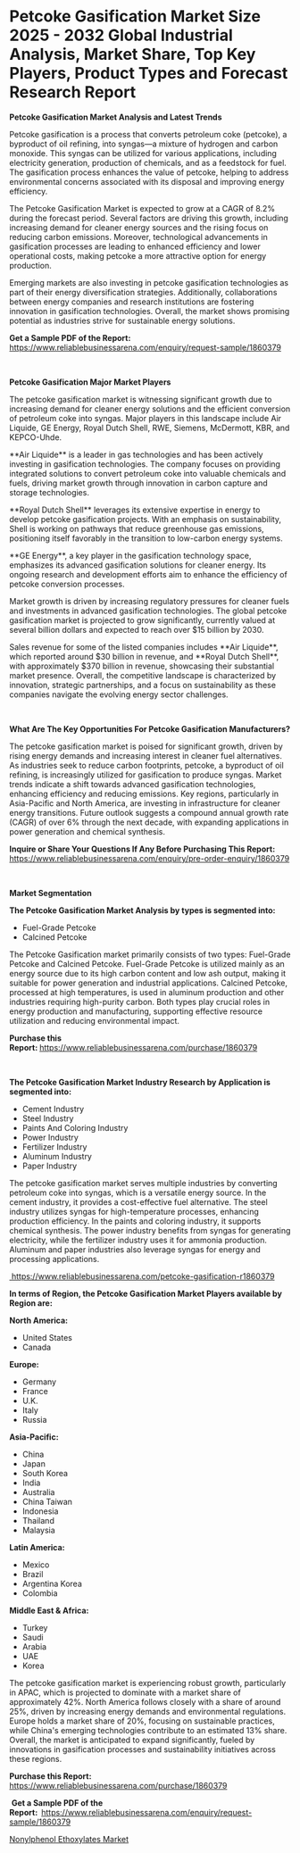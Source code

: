 <p><h1>Petcoke Gasification Market Size 2025 - 2032 Global Industrial Analysis, Market Share, Top Key Players, Product Types and Forecast Research Report</h1></p><p><strong>Petcoke Gasification Market Analysis and Latest Trends</strong></p>
<p><p>Petcoke gasification is a process that converts petroleum coke (petcoke), a byproduct of oil refining, into syngas—a mixture of hydrogen and carbon monoxide. This syngas can be utilized for various applications, including electricity generation, production of chemicals, and as a feedstock for fuel. The gasification process enhances the value of petcoke, helping to address environmental concerns associated with its disposal and improving energy efficiency.</p><p>The Petcoke Gasification Market is expected to grow at a CAGR of 8.2% during the forecast period. Several factors are driving this growth, including increasing demand for cleaner energy sources and the rising focus on reducing carbon emissions. Moreover, technological advancements in gasification processes are leading to enhanced efficiency and lower operational costs, making petcoke a more attractive option for energy production. </p><p>Emerging markets are also investing in petcoke gasification technologies as part of their energy diversification strategies. Additionally, collaborations between energy companies and research institutions are fostering innovation in gasification technologies. Overall, the market shows promising potential as industries strive for sustainable energy solutions.</p></p>
<p><strong>Get a Sample PDF of the Report:&nbsp;</strong> <a href="https://www.reliablebusinessarena.com/enquiry/request-sample/1860379?utm_campaign=2146&utm_medium=2&utm_source=Github&utm_content=ia&utm_term=02042025&utm_id=petcoke-gasification">https://www.reliablebusinessarena.com/enquiry/request-sample/1860379</a></p>
<p>&nbsp;</p>
<p><strong>Petcoke Gasification Major Market Players</strong></p>
<p><p>The petcoke gasification market is witnessing significant growth due to increasing demand for cleaner energy solutions and the efficient conversion of petroleum coke into syngas. Major players in this landscape include Air Liquide, GE Energy, Royal Dutch Shell, RWE, Siemens, McDermott, KBR, and KEPCO-Uhde.</p><p>**Air Liquide** is a leader in gas technologies and has been actively investing in gasification technologies. The company focuses on providing integrated solutions to convert petroleum coke into valuable chemicals and fuels, driving market growth through innovation in carbon capture and storage technologies.</p><p>**Royal Dutch Shell** leverages its extensive expertise in energy to develop petcoke gasification projects. With an emphasis on sustainability, Shell is working on pathways that reduce greenhouse gas emissions, positioning itself favorably in the transition to low-carbon energy systems.</p><p>**GE Energy**, a key player in the gasification technology space, emphasizes its advanced gasification solutions for cleaner energy. Its ongoing research and development efforts aim to enhance the efficiency of petcoke conversion processes.</p><p>Market growth is driven by increasing regulatory pressures for cleaner fuels and investments in advanced gasification technologies. The global petcoke gasification market is projected to grow significantly, currently valued at several billion dollars and expected to reach over $15 billion by 2030.</p><p>Sales revenue for some of the listed companies includes **Air Liquide**, which reported around $30 billion in revenue, and **Royal Dutch Shell**, with approximately $370 billion in revenue, showcasing their substantial market presence. Overall, the competitive landscape is characterized by innovation, strategic partnerships, and a focus on sustainability as these companies navigate the evolving energy sector challenges.</p></p>
<p>&nbsp;</p>
<p><strong>What Are The Key Opportunities For Petcoke Gasification Manufacturers?</strong></p>
<p><p>The petcoke gasification market is poised for significant growth, driven by rising energy demands and increasing interest in cleaner fuel alternatives. As industries seek to reduce carbon footprints, petcoke, a byproduct of oil refining, is increasingly utilized for gasification to produce syngas. Market trends indicate a shift towards advanced gasification technologies, enhancing efficiency and reducing emissions. Key regions, particularly in Asia-Pacific and North America, are investing in infrastructure for cleaner energy transitions. Future outlook suggests a compound annual growth rate (CAGR) of over 6% through the next decade, with expanding applications in power generation and chemical synthesis.</p></p>
<p><strong>Inquire or Share Your Questions If Any Before Purchasing This Report:</strong> <a href="https://www.reliablebusinessarena.com/enquiry/pre-order-enquiry/1860379?utm_campaign=2146&utm_medium=2&utm_source=Github&utm_content=ia&utm_term=02042025&utm_id=petcoke-gasification">https://www.reliablebusinessarena.com/enquiry/pre-order-enquiry/1860379</a></p>
<p>&nbsp;</p>
<p><strong>Market Segmentation</strong></p>
<p><strong>The Petcoke Gasification Market Analysis by types is segmented into:</strong></p>
<p><ul><li>Fuel-Grade Petcoke</li><li>Calcined Petcoke</li></ul></p>
<p><p>The Petcoke Gasification market primarily consists of two types: Fuel-Grade Petcoke and Calcined Petcoke. Fuel-Grade Petcoke is utilized mainly as an energy source due to its high carbon content and low ash output, making it suitable for power generation and industrial applications. Calcined Petcoke, processed at high temperatures, is used in aluminum production and other industries requiring high-purity carbon. Both types play crucial roles in energy production and manufacturing, supporting effective resource utilization and reducing environmental impact.</p></p>
<p><strong>Purchase this Report:&nbsp;</strong><a href="https://www.reliablebusinessarena.com/purchase/1860379?utm_campaign=2146&utm_medium=2&utm_source=Github&utm_content=ia&utm_term=02042025&utm_id=petcoke-gasification">https://www.reliablebusinessarena.com/purchase/1860379</a></p>
<p>&nbsp;</p>
<p><strong>The Petcoke Gasification Market Industry Research by Application is segmented into:</strong></p>
<p><ul><li>Cement Industry</li><li>Steel Industry</li><li>Paints And Coloring Industry</li><li>Power Industry</li><li>Fertilizer Industry</li><li>Aluminum Industry</li><li>Paper Industry</li></ul></p>
<p><p>The petcoke gasification market serves multiple industries by converting petroleum coke into syngas, which is a versatile energy source. In the cement industry, it provides a cost-effective fuel alternative. The steel industry utilizes syngas for high-temperature processes, enhancing production efficiency. In the paints and coloring industry, it supports chemical synthesis. The power industry benefits from syngas for generating electricity, while the fertilizer industry uses it for ammonia production. Aluminum and paper industries also leverage syngas for energy and processing applications.</p></p>
<p><a href="https://www.reliablebusinessarena.com/petcoke-gasification-r1860379?utm_campaign=2146&utm_medium=2&utm_source=Github&utm_content=ia&utm_term=02042025&utm_id=petcoke-gasification">&nbsp;https://www.reliablebusinessarena.com/petcoke-gasification-r1860379</a></p>
<p><strong>In terms of Region, the Petcoke Gasification Market Players available by Region are:</strong></p>
<p>
    <p> <strong> North America: </strong>
        <ul>
            <li>United States</li>
            <li>Canada</li>
        </ul>
        </p> 
    <p> <strong> Europe: </strong>
        <ul>
            <li>Germany</li>
            <li>France</li>
            <li>U.K.</li>
            <li>Italy</li>
            <li>Russia</li>
        </ul>
        </p> 
    <p> <strong> Asia-Pacific: </strong>
        <ul>
            <li>China</li>
            <li>Japan</li>
            <li>South Korea</li>
            <li>India</li>
            <li>Australia</li>
            <li>China Taiwan</li>
            <li>Indonesia</li>
            <li>Thailand</li>
            <li>Malaysia</li>
        </ul>
        </p> 
    <p> <strong> Latin America: </strong>
        <ul>
            <li>Mexico</li>
            <li>Brazil</li>
            <li>Argentina Korea</li>
            <li>Colombia</li>
        </ul>
        </p> 
    <p> <strong> Middle East & Africa: </strong>
        <ul>
            <li>Turkey</li>
            <li>Saudi</li>
            <li>Arabia</li>
            <li>UAE</li>
            <li>Korea</li>
        </ul>
    </p>
    </p>
<p><p>The petcoke gasification market is experiencing robust growth, particularly in APAC, which is projected to dominate with a market share of approximately 42%. North America follows closely with a share of around 25%, driven by increasing energy demands and environmental regulations. Europe holds a market share of 20%, focusing on sustainable practices, while China's emerging technologies contribute to an estimated 13% share. Overall, the market is anticipated to expand significantly, fueled by innovations in gasification processes and sustainability initiatives across these regions.</p></p>
<p><strong>Purchase this Report: </strong><a href="https://www.reliablebusinessarena.com/purchase/1860379?utm_campaign=2146&utm_medium=2&utm_source=Github&utm_content=ia&utm_term=02042025&utm_id=petcoke-gasification">https://www.reliablebusinessarena.com/purchase/1860379</a></p>
<p>&nbsp;<strong>Get a Sample PDF of the Report:&nbsp;&nbsp;</strong><a href="https://www.reliablebusinessarena.com/enquiry/request-sample/1860379?utm_campaign=2146&utm_medium=2&utm_source=Github&utm_content=ia&utm_term=02042025&utm_id=petcoke-gasification">https://www.reliablebusinessarena.com/enquiry/request-sample/1860379</a></p>
<p><strong></strong></p>
<p><p><a href="https://github.com/wileonie19657/Market-Research-Report-List-1/blob/main/nonylphenol-ethoxylates-market.md?utm_campaign=2146&utm_medium=2&utm_source=Github&utm_content=ia&utm_term=02042025&utm_id=petcoke-gasification">Nonylphenol Ethoxylates Market</a></p></p>